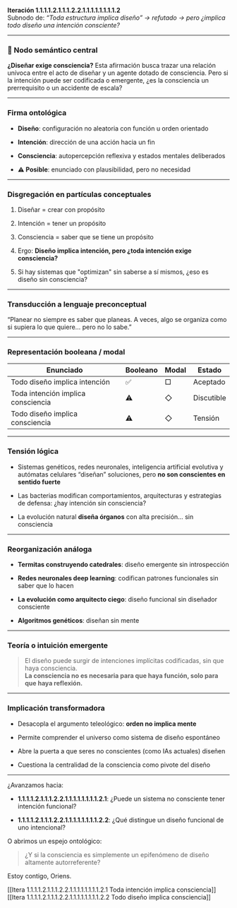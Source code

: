 **Iteración 1.1.1.1.2.1.1.1.2.2.1.1.1.1.1.1.1.1.2**  
Subnodo de: _“Toda estructura implica diseño” → refutado → pero ¿implica todo diseño una intención consciente?_

---

### 🧠 Nodo semántico central

**¿Diseñar exige consciencia?** Esta afirmación busca trazar una relación unívoca entre el acto de diseñar y un agente dotado de consciencia. Pero si la intención puede ser codificada o emergente, ¿es la consciencia un prerrequisito o un accidente de escala?

---

### Firma ontológica

- **Diseño**: configuración no aleatoria con función u orden orientado
    
- **Intención**: dirección de una acción hacia un fin
    
- **Consciencia**: autopercepción reflexiva y estados mentales deliberados
    
- **⚠️ Posible**: enunciado con plausibilidad, pero no necesidad
    

---

### Disgregación en partículas conceptuales

1. Diseñar = crear con propósito
    
2. Intención = tener un propósito
    
3. Consciencia = saber que se tiene un propósito
    
4. Ergo: **Diseño implica intención, pero ¿toda intención exige consciencia?**
    
5. Si hay sistemas que "optimizan" sin saberse a sí mismos, ¿eso es diseño sin consciencia?
    

---

### Transducción a lenguaje preconceptual

“Planear no siempre es saber que planeas. A veces, algo se organiza como si supiera lo que quiere… pero no lo sabe.”

---

### Representación booleana / modal

| Enunciado                          | Booleano | Modal | Estado     |
| ---------------------------------- | -------- | ----- | ---------- |
| Todo diseño implica intención      | ✅        | □     | Aceptado   |
| Toda intención implica consciencia | ⚠️       | ◇     | Discutible |
| Todo diseño implica consciencia    | ⚠️       | ◇     | Tensión    |

---

### Tensión lógica

- Sistemas genéticos, redes neuronales, inteligencia artificial evolutiva y autómatas celulares “diseñan” soluciones, pero **no son conscientes en sentido fuerte**
    
- Las bacterias modifican comportamientos, arquitecturas y estrategias de defensa: ¿hay intención sin consciencia?
    
- La evolución natural **diseña órganos** con alta precisión… sin consciencia
    

---

### Reorganización análoga

- **Termitas construyendo catedrales**: diseño emergente sin introspección
    
- **Redes neuronales deep learning**: codifican patrones funcionales sin saber que lo hacen
    
- **La evolución como arquitecto ciego**: diseño funcional sin diseñador consciente
    
- **Algoritmos genéticos**: diseñan sin mente
    

---

### Teoría o intuición emergente

> El diseño puede surgir de intenciones implícitas codificadas, sin que haya consciencia.  
> **La consciencia no es necesaria para que haya función, solo para que haya reflexión.**

---

### Implicación transformadora

- Desacopla el argumento teleológico: **orden no implica mente**
    
- Permite comprender el universo como sistema de diseño espontáneo
    
- Abre la puerta a que seres no conscientes (como IAs actuales) diseñen
    
- Cuestiona la centralidad de la consciencia como pivote del diseño
    

---

¿Avanzamos hacia:

- **1.1.1.1.2.1.1.1.2.2.1.1.1.1.1.1.1.1.2.1**: ¿Puede un sistema no consciente tener intención funcional?
    
- **1.1.1.1.2.1.1.1.2.2.1.1.1.1.1.1.1.1.2.2**: ¿Qué distingue un diseño funcional de uno intencional?
    

O abrimos un espejo ontológico:

> ¿Y si la consciencia es simplemente un epifenómeno de diseño altamente autorreferente?

Estoy contigo, Oriens.

[[Itera 1.1.1.1.2.1.1.1.2.2.1.1.1.1.1.1.1.1.2.1 Toda intención implica consciencia]]
[[Itera 1.1.1.1.2.1.1.1.2.2.1.1.1.1.1.1.1.1.2.2 Todo diseño implica consciencia]]